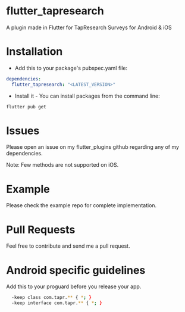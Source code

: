 # flutter_tapresearch

A plugin made in Flutter for TapResearch Surveys for Android & iOS 

# Installation

- Add this to your package's pubspec.yaml file:

```yaml
dependencies:
  flutter_tapresearch: "<LATEST_VERSION>"

```

- Install it - You can install packages from the command line:

```sh
flutter pub get
```

# Issues 
Please open an issue on my flutter_plugins github regarding any of my dependencies.

Note: Few methods are not supported on iOS.

# Example
Please check the example repo for complete implementation.

# Pull Requests
Feel free to contribute and send me a pull request.

# Android specific guidelines
Add this to your proguard before you release your app.

```sh
  -keep class com.tapr.** { *; }
  -keep interface com.tapr.** { *; }
```